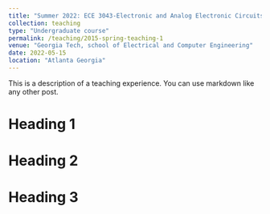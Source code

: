 ```yaml
---
title: "Summer 2022: ECE 3043-Electronic and Analog Electronic Circuits"
collection: teaching
type: "Undergraduate course"
permalink: /teaching/2015-spring-teaching-1
venue: "Georgia Tech, school of Electrical and Computer Engineering"
date: 2022-05-15
location: "Atlanta Georgia"
---
```


This is a description of a teaching experience. You can use markdown like any other post.

Heading 1
======

Heading 2
======

Heading 3
======
